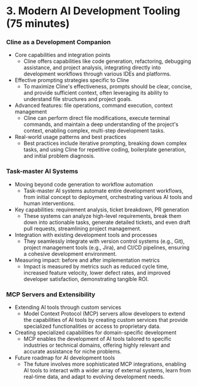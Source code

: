 # 3. Modern AI Development Tooling (75 minutes)

### Cline as a Development Companion
- Core capabilities and integration points
  * Cline offers capabilities like code generation, refactoring, debugging assistance, and project analysis, integrating directly into development workflows through various IDEs and platforms.
- Effective prompting strategies specific to Cline
  * To maximize Cline's effectiveness, prompts should be clear, concise, and provide sufficient context, often leveraging its ability to understand file structures and project goals.
- Advanced features: file operations, command execution, context management
  * Cline can perform direct file modifications, execute terminal commands, and maintain a deep understanding of the project's context, enabling complex, multi-step development tasks.
- Real-world usage patterns and best practices
  * Best practices include iterative prompting, breaking down complex tasks, and using Cline for repetitive coding, boilerplate generation, and initial problem diagnosis.

### Task-master AI Systems
- Moving beyond code generation to workflow automation
  * Task-master AI systems automate entire development workflows, from initial concept to deployment, orchestrating various AI tools and human interventions.
- Key capabilities: requirement analysis, ticket breakdown, PR generation
  * These systems can analyze high-level requirements, break them down into actionable tasks, generate detailed tickets, and even draft pull requests, streamlining project management.
- Integration with existing development tools and processes
  * They seamlessly integrate with version control systems (e.g., Git), project management tools (e.g., Jira), and CI/CD pipelines, ensuring a cohesive development environment.
- Measuring impact: before and after implementation metrics
  * Impact is measured by metrics such as reduced cycle time, increased feature velocity, lower defect rates, and improved developer satisfaction, demonstrating tangible ROI.

### MCP Servers and Extensibility
- Extending AI tools through custom services
  * Model Context Protocol (MCP) servers allow developers to extend the capabilities of AI tools by creating custom services that provide specialized functionalities or access to proprietary data.
- Creating specialized capabilities for domain-specific development
  * MCP enables the development of AI tools tailored to specific industries or technical domains, offering highly relevant and accurate assistance for niche problems.
- Future roadmap for AI development tools
  * The future involves more sophisticated MCP integrations, enabling AI tools to interact with a wider array of external systems, learn from real-time data, and adapt to evolving development needs.
